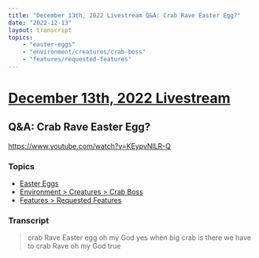 ```yaml
---
title: "December 13th, 2022 Livestream Q&A: Crab Rave Easter Egg?"
date: "2022-12-13"
layout: transcript
topics:
    - "easter-eggs"
    - "environment/creatures/crab-boss"
    - "features/requested-features"
---
```

# [December 13th, 2022 Livestream](../2022-12-13.md)
## Q&A: Crab Rave Easter Egg?
https://www.youtube.com/watch?v=KEypvNlLR-Q

### Topics
* [Easter Eggs](../topics/easter-eggs.md)
* [Environment > Creatures > Crab Boss](../topics/environment/creatures/crab-boss.md)
* [Features > Requested Features](../topics/features/requested-features.md)

### Transcript

> crab Rave Easter egg oh my God yes when big crab is there we have to crab Rave oh my God true

